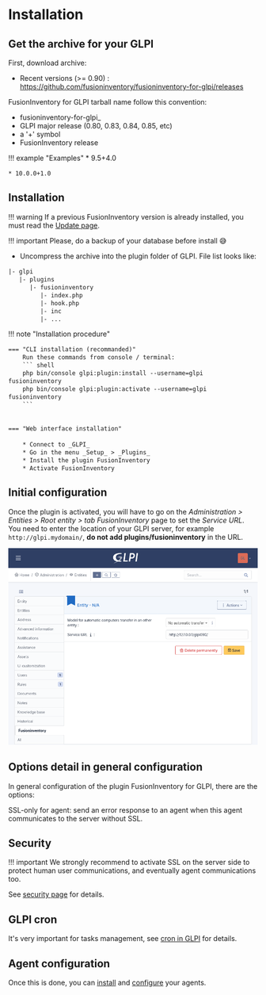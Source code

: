 # Installation

## Get the archive for your GLPI

First, download archive: 

* Recent versions (>= 0.90) : <https://github.com/fusioninventory/fusioninventory-for-glpi/releases>

FusionInventory for GLPI tarball name follow this convention:

* fusioninventory-for-glpi_
* GLPI major release (0.80, 0.83, 0.84, 0.85, etc)
* a '+' symbol
* FusionInventory release

!!! example "Examples"
    * 9.5+4.0

    * 10.0.0+1.0

## Installation

!!! warning
    If a previous FusionInventory version is already installed, you must read the [Update page](./update.md).

!!! important
    Please, do a backup of your database before install :sweat_smile:

* Uncompress the archive into the plugin folder of GLPI. File list looks like:

```
|- glpi
   |- plugins
      |- fusioninventory
         |- index.php
         |- hook.php
         |- inc
         |- ...
```

!!! note "Installation procedure"

    === "CLI installation (recommanded)"
        Run these commands from console / terminal:
        ``` shell
        php bin/console glpi:plugin:install --username=glpi fusioninventory
        php bin/console glpi:plugin:activate --username=glpi fusioninventory
        ```


    === "Web interface installation"

        * Connect to _GLPI_
        * Go in the menu _Setup_ > _Plugins_
        * Install the plugin FusionInventory
        * Activate FusionInventory 




## Initial configuration

Once the plugin is activated, you will have to go on the _Administration > Entities > Root entity > tab FusionInventory_
page to set the *Service URL*. You need to enter the location of your GLPI server, for example `http://glpi.mydomain/`, **do not add plugins/fusioninventory** in the URL.

![](../assets/fi4g/service_url.png)


## Options detail in general configuration

In general configuration of the plugin FusionInventory for GLPI, there are the options:

SSL-only for agent: send an error response to an agent when this agent communicates to the server without SSL.

## Security

!!! important
    We strongly recommend to activate SSL on the server side to protect human user communications, and eventually agent communications too.

See [security page](../security.md) for details.

## GLPI cron

It's very important for tasks management, see [cron in GLPI](./cron.md) for details.

## Agent configuration

Once this is done, you can [install](../FusionInventory_agent/installation/) and [configure](../FusionInventory_agent/configuration/configuration.md) your agents.

